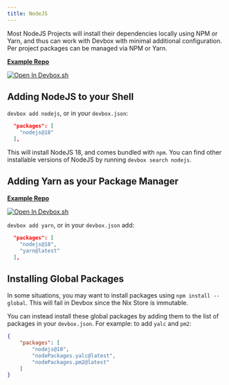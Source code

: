 ```yaml
---
title: NodeJS
---
```


Most NodeJS Projects will install their dependencies locally using NPM or Yarn, and thus can work with Devbox with minimal additional configuration. Per project packages can be managed via NPM or Yarn.

[**Example Repo**](https://github.com/jetpack-io/devbox/tree/main/examples/development/nodejs)

[![Open In Devbox.sh](https://jetpack.io/img/devbox/open-in-devbox.svg)](https://devbox.sh/new?template=node-npm)


## Adding NodeJS to your Shell

`devbox add nodejs`, or in your `devbox.json`:
```json
  "packages": [
    "nodejs@18"
  ],
```

This will install NodeJS 18, and comes bundled with `npm`. You can find other installable versions of NodeJS by running `devbox search nodejs`.

## Adding Yarn as your Package Manager

[**Example Repo**](https://github.com/jetpack-io/devbox/tree/main/examples/development/nodejs/nodejs-yarn)

[![Open In Devbox.sh](https://jetpack.io/img/devbox/open-in-devbox.svg)](https://devbox.sh/new?template=node-yarn)

`devbox add yarn`, or in your `devbox.json` add:
```json
  "packages": [
    "nodejs@18",
    "yarn@latest"
  ],
```

## Installing Global Packages

In some situations, you may want to install packages using `npm install --global`. This will fail in Devbox since the Nix Store is immutable.

You can instead install these global packages by adding them to the list of packages in your `devbox.json`. For example: to add `yalc` and `pm2`:

```json
{
    "packages": [
        "nodejs@18",
        "nodePackages.yalc@latest",
        "nodePackages.pm2@latest"
    ]
}
```
